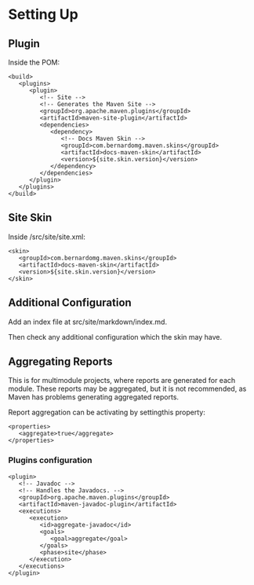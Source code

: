 # Setting Up

## Plugin

Inside the POM:

```markup
<build>
   <plugins>
      <plugin>
         <!-- Site -->
         <!-- Generates the Maven Site -->
         <groupId>org.apache.maven.plugins</groupId>
         <artifactId>maven-site-plugin</artifactId>
         <dependencies>
            <dependency>
               <!-- Docs Maven Skin -->
               <groupId>com.bernardomg.maven.skins</groupId>
               <artifactId>docs-maven-skin</artifactId>
               <version>${site.skin.version}</version>
            </dependency>
         </dependencies>
      </plugin>
   </plugins>
</build>
```

## Site Skin

Inside /src/site/site.xml:

```markup
<skin>
   <groupId>com.bernardomg.maven.skins</groupId>
   <artifactId>docs-maven-skin</artifactId>
   <version>${site.skin.version}</version>
</skin>
```

## Additional Configuration

Add an index file at src/site/markdown/index.md.

Then check any additional configuration which the skin may have.

## Aggregating Reports

This is for multimodule projects, where reports are generated for each module. These reports may be aggregated, but it is not recommended, as Maven has problems generating aggregated reports.

Report aggregation can be activating by settingthis property:

```markup
<properties>
   <aggregate>true</aggregate>
</properties>
```

### Plugins configuration

```markup
<plugin>
   <!-- Javadoc -->
   <!-- Handles the Javadocs. -->
   <groupId>org.apache.maven.plugins</groupId>
   <artifactId>maven-javadoc-plugin</artifactId>
   <executions>
      <execution>
         <id>aggregate-javadoc</id>
         <goals>
            <goal>aggregate</goal>
         </goals>
         <phase>site</phase>
      </execution>
   </executions>
</plugin>
```

